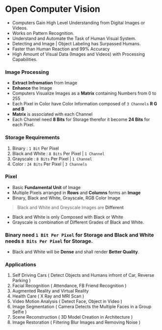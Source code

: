 # Open Computer Vision

- Computers Gain High Level Understanding from Digital Images or Videos.
- Works on Pattern Recognition.
- Understand and Automate the Task of Human Visual System.
- Detecting and Image | Object Labeling has Surpassed Humans.
- Faster than Human Reaction and 99% Accuracy
- High Amount of Visual Data (Images and Videos) with Processing Capabilities.

### Image Processing
- **Extract Infromation** from Image 
- **Enhance** the Image
- Computers Visualize Images as a **Matrix** containing Numbers from 0 to 255
- Each Pixel in Color have Color Information composed of  `3 Channels` **R G and B**
- **Matrix** is associated with each Channel
- Each Channel need **8 Bits** for Storage therefor it become **24 Bits** for each Pixel.

### Storage Requirements

1. Binary : `1 Bit` Per Pixel
2. Black and White : `8 Bits` Per Pixel | `1 Channel`
3. Grayscale : `8 Bits` Per Pixel | `1 Channel`
4. Color : `24 Bits` Per Pixel | `3 Channels`

### Pixel
- Basic **Fundamental Unit** of Image 
- Multiple Pixels arranged in **Rows** and **Columns** forms an **Image**
- Binary, Black and White, Grayscale, RGB Color Image

> Black and White and Greyscale Images are **Different**
- Black and White is only Composed with Black or White
- Grayscale is combination of Different Grades of Black and White.

### **Binary** need `1 Bit Per Pixel` for Storage and **Black** and **White** needs `8 Bits Per Pixel` for **Storage**.
- Black and White will be **Dense** and shall render **Better Quality**.

### Applications 
1. Self Driving Cars ( Detect Objects and Humans infront of Car, Reverse Parking )
2. Facial Recognition ( Attendance, FB Friend Recognition )
3. Augmented Reality and Virtual Reality
4. Health Care ( X Ray and MRI Scan )
5. Video Motion Analysis ( Detect Face, Object in Video )
6. Image Segmentation ( Camera Detects the Multiple Faces in a Group Selfie )
7. Scene Reconstruction ( 3D Model Creation in Architecture )
8. Image Restoration ( Filtering Blur Images and Removing Noise )
